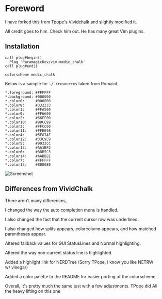 # Foreword

I have forked this from [Tpope's Vividchalk](https://github.com/tpope/vim-vividchalk)
and slightly modified it.

All credit goes to him. Check him out. He has many great Vim plugins.

## Installation

```vimL
call plug#begin()
  Plug 'ParamagicDev/vim-medic_chalk'
call plug#end()

colorscheme medic_chalk
```

Below is a sample for `~/.Xresources` taken from RomainL

    *.foreground: #FFFFFF
    *.background: #000000
    *.color0:     #000000
    *.color8:     #333333
    *.color1:     #FFA500
    *.color9:     #FF6600
    *.color2:     #66FF00
    *.color10:    #99CC99
    *.color3:     #FFCC00
    *.color11:    #FFEE98
    *.color4:     #5F87AF
    *.color12:    #33C9C9
    *.color5:     #9933CC
    *.color13:    #AA1BF2
    *.color6:     #88B5C3
    *.color14:    #AABBEE
    *.color7:     #FFFFFF
    *.color15:    #808080


![Screenshot](https://vimcolors.com/1206/medic_chalk/dark)

## Differences from VividChalk

There aren't many differences,

I changed the way the auto completion menu is handled.

I also changed the fact that the current cursor row was underlined.

I also changed how splits appears, colorcolumn appears, and
how matched parentheses appear.

Altered fallback values for GUI StatusLines and Normal highlighting.

Altered the way non-current status line is highlighted.

Added a highlight link for NERDTree (Sorry TPope, I know you like NETRW w/ vinegar)

Added a color palette to the README for easier porting of the colorscheme.

Overall, it's pretty much the same just with a few adjustments. TPope did
All the heavy lifting on this one.
